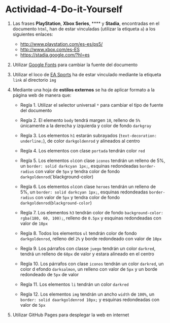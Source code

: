 # Actividad-4-Do-it-Yourself

1. Las frases **PlayStation**, **Xbox Series**, **** y **Stadia**, encontradas en el documento `html`, han de estar vinculadas (utilizar la etiqueta `a`) a los siguientes enlaces:

    * http://www.playstation.com/es-es/ps5/
    * http://www.xbox.com/es-ES
    * https://stadia.google.com/?hl=es

2. Utilizar [Google Fonts](https://fonts.google.com/) para cambiar la fuente del documento

3. Utilizar el loco de [EA Sports](https://www.ea.com/es-es) ha de estar vinculado mediante la etiqueta `link` al directorio `img`

4. Mediante una hoja de **estilos externos** se ha de aplicar formato a la página web de manera que:

    * Regla 1. Utilizar el selector universal `*` para cambiar el tipo de fuente del documento

    * Regla 2. El elemento `body` tendrá margen `10`, relleno de `5%` únicamente a la derecha y izquierda y color de fondo `darkgray`
    
    * Regla 3. Los elementos `h1` estarán subrayados (`text-decoration: underline;`), de color `darkgoldenrod` y alineados al centro

    * Regla 4. Los elementos con clase `portada` tendrán color `red`

    * Regla 5. Los elementos `ol`con clase `iconos` tendrán un relleno de 5%, un `border: solid darkcyan 1px;`, esquinas redondeadas `border-radius` con valor de `5px` y tendra color de fondo `darkgoldenrod`(`blackground-color)
    
    * Regla 6. Los elementos `ol`con clase `heroes` tendrán un relleno de 5%, un `border: solid darkcyan 1px;`, esquinas redondeadas `border-radius` con valor de `5px` y tendra color de fondo `darkgoldenrod`(`blackground-color`)
    
    * Regla 7. Los elementos `h3` tendrán color de fondo `background-color: rgba(180, 60, 100);`, relleno de `0.5px` y esquinas redondeadas con valor de `10px`
    
    * Regla 8. Todos los elementos `ul` tendrán color de fondo `darkgoldenrod`, relleno del `2%` y borde redondeado con valor de `10px`
    
    * Regla 9. Los párrafos con classe `juego` tendrán un color `darkred`, tendrá un relleno de `60px` de valor y estara alineado en el centro

    * Regla 10. Los párrafos con clase `iconos` tendrán un color `darkred`, un color d efondo `darksalmon`, un relleno con valor de `5px` y un borde redondeado de `5px` de valor
    
    * Regla 11. Los elementos `li` tendrán un color `darkred`
    
    * Regla 12. Los elementos `img` tendrán un ancho `width` de `100%`, un `border: solid daarkgoldenrod 10px;` y esquinas redondeadas con valor de `5px`

5. Utilizar GitHub Pages para desplegar la web en internet

